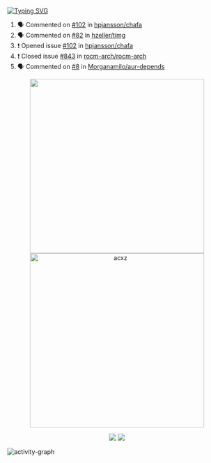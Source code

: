 [![Typing SVG](https://readme-typing-svg.herokuapp.com?size=16&color=AFFFA3&multiline=true&height=75&lines=contributing+to+robotics%2Faerospace%2Fml%2Fgpu+software;packaging+it+for+archlinux;ricer)](https://git.io/typing-svg)

<!--START_SECTION:activity-->
1. 🗣 Commented on [#102](https://github.com/hpjansson/chafa/issues/102) in [hpjansson/chafa](https://github.com/hpjansson/chafa)
2. 🗣 Commented on [#82](https://github.com/hzeller/timg/issues/82) in [hzeller/timg](https://github.com/hzeller/timg)
3. ❗️ Opened issue [#102](https://github.com/hpjansson/chafa/issues/102) in [hpjansson/chafa](https://github.com/hpjansson/chafa)
4. ❗️ Closed issue [#843](https://github.com/rocm-arch/rocm-arch/issues/843) in [rocm-arch/rocm-arch](https://github.com/rocm-arch/rocm-arch)
5. 🗣 Commented on [#8](https://github.com/Morganamilo/aur-depends/issues/8) in [Morganamilo/aur-depends](https://github.com/Morganamilo/aur-depends)
<!--END_SECTION:activity-->

<p align="center">
  <img width="400em" src=https://github-readme-stats.vercel.app/api?username=acxz&include_all_commits=true&show_icons=true />
  <img width="400em" src="https://github-readme-streak-stats.herokuapp.com/?user=acxz&" alt="acxz" />
</p>

<p align="center">
  <img src=https://github-readme-stats.vercel.app/api/top-langs/?username=acxz&layout=compact />
  <img src=https://github-profile-trophy.vercel.app/?username=acxz&row=2&column=4 />
</p>

![activity-graph](https://activity-graph.herokuapp.com/graph?username=acxz&theme=aqua)
